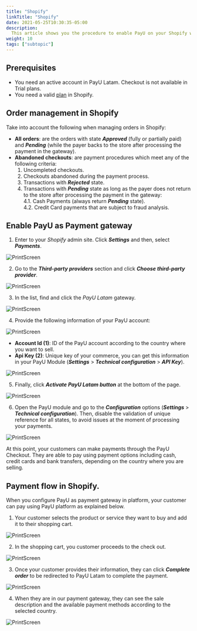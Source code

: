 ```yaml
---
title: "Shopify"
linkTitle: "Shopify"
date: 2021-05-25T10:30:35-05:00
description:
  This article shows you the procedure to enable PayU on your Shopify website. 
weight: 10
tags: ["subtopic"]
---
```


## Prerequisites
* You need an active account in PayU Latam. Checkout is not available in Trial plans.
* You need a valid [plan](https://www.shopify.com/pricing) in Shopify.

## Order management in Shopify
Take into account the following when managing orders in Shopify:
* **All orders**: are the orders with state _**Approved**_ (fully or partially paid) and _**Pending**_ (while the payer backs to the store after processing the payment in the gateway).
* **Abandoned checkouts**: are payment procedures which meet any of the following criteria:
  1. Uncompleted checkouts.
  2. Checkouts abandoned during the payment process.
  3. Transactions with _**Rejected**_ state.
  4. Transactions with _**Pending**_ state as long as the payer does not return to the store after processing the payment in the gateway:<br>
    4.1. Cash Payments (always return _**Pending**_ state).<br>
    4.2. Credit Card payments that are subject to fraud analysis.

## Enable PayU as Payment gateway
1. Enter to your _Shopify_ admin site. Click _**Settings**_ and then, select _**Payments**_.
 
![PrintScreen](/assets/Shopify/Shopify_01.png)

2. Go to the _**Third-party providers**_ section and click _**Choose third-party provider**_.

![PrintScreen](/assets/Shopify/Shopify_02.png)

3. In the list, find and click the _PayU Latam_ gateway. 

![PrintScreen](/assets/Shopify/Shopify_03.png)

4. Provide the following information of your PayU account:

![PrintScreen](/assets/Shopify/Shopify_04.png)

* **Account Id (1)**: ID of the PayU account according to the country where you want to sell.
* **Api Key (2)**: Unique key of your commerce, you can get this information in your PayU Module (**_Settings_** > **_Technical configuration_** > **_API Key_**).

![PrintScreen](/assets/Shopify/Shopify_05.png)

5. Finally, click _**Activate PayU Latam button**_ at the bottom of the page.

![PrintScreen](/assets/Shopify/Shopify_06.png)

6. Open the PayU module and go to the _**Configuration**_ options (**_Settings_** > **_Technical configuration_**). Then, disable the validation of unique reference for all states, to avoid issues at the moment of processing your payments.

![PrintScreen](/assets/Shopify/Shopify_07.png)

At this point, your customers can make payments through the PayU Checkout. They are able to pay using payment options including cash, credit cards and bank transfers, depending on the country where you are selling.

## Payment flow in Shopify.
When you configure PayU as payment gateway in platform, your customer can pay using PayU platform as explained below.

1. Your customer selects the product or service they want to buy and add it to their shopping cart.

![PrintScreen](/assets/Shopify/Shopify_08.png)

2. In the shopping cart, you customer proceeds to the check out.

![PrintScreen](/assets/Shopify/Shopify_09.png)

3. Once your customer provides their information, they can click _**Complete order**_ to be redirected to PayU Latam to complete the payment.

![PrintScreen](/assets/Shopify/Shopify_10.png)

4. When they are in our payment gateway, they can see the sale description and the available payment methods according to the selected country.

![PrintScreen](/assets/Shopify/Shopify_11.png)